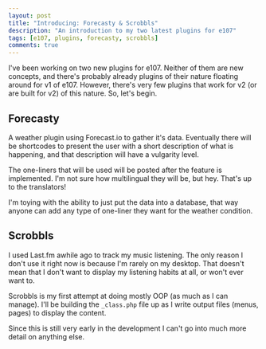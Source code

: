 ```yaml
---
layout: post
title: "Introducing: Forecasty & Scrobbls"
description: "An introduction to my two latest plugins for e107"
tags: [e107, plugins, forecasty, scrobbls]
comments: true
---
```


I've been working on two new plugins for e107. Neither of them are new concepts, and there's probably already plugins of their nature floating around for v1 of e107. However, there's very few plugins that work for v2 (or are built for v2) of this nature. So, let's begin.

## Forecasty

A weather plugin using Forecast.io to gather it's data. Eventually there will be shortcodes to present the user with a short description of what is happening, and that description will have a vulgarity level.

The one-liners that will be used will be posted after the feature is implemented. I'm not sure how multilingual they will be, but hey. That's up to the translators!

I'm toying with the ability to just put the data into a database, that way anyone can add any type of one-liner they want for the weather condition.

## Scrobbls

I used Last.fm awhile ago to track my music listening. The only reason I don't use it right now is because I'm rarely on my desktop. That doesn't mean that I don't want to display my listening habits at all, or won't ever want to.

Scrobbls is my first attempt at doing mostly OOP (as much as I can manage). I'll be building the `_class.php` file up as I write output files (menus, pages) to display the content.

Since this is still very early in the development I can't go into much more detail on anything else.
